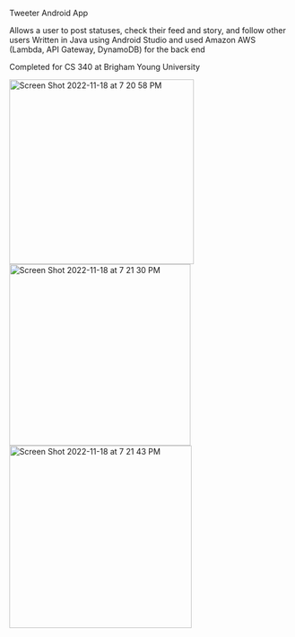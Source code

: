 Tweeter Android App

Allows a user to post statuses, check their feed and story, and follow other users
Written in Java using Android Studio and used Amazon AWS (Lambda, API Gateway, DynamoDB) for the back end

Completed for CS 340 at Brigham Young University

<img width="329" alt="Screen Shot 2022-11-18 at 7 20 58 PM" src="https://user-images.githubusercontent.com/54919127/202829923-163a457e-14e2-4891-8f3b-03ea32a136c9.png"> <img width="323" alt="Screen Shot 2022-11-18 at 7 21 30 PM" src="https://user-images.githubusercontent.com/54919127/202829926-5a15de9c-cd04-4685-9657-2812d5c3ec7f.png"> <img width="325" alt="Screen Shot 2022-11-18 at 7 21 43 PM" src="https://user-images.githubusercontent.com/54919127/202829929-acf916ef-f2c0-4eb0-9d4f-11381a9293d0.png">


